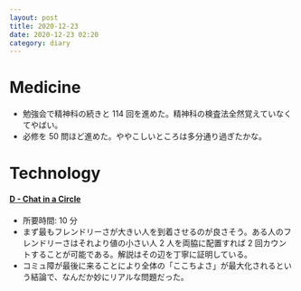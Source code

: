 ```yaml
---
layout: post
title: 2020-12-23
date: 2020-12-23 02:20
category: diary
---
```


# Medicine
- 勉強会で精神科の続きと 114 回を進めた。精神科の検査法全然覚えていなくてやばい。
- 必修を 50 問ほど進めた。ややこしいところは多分通り過ぎたかな。

# Technology

#### [D - Chat in a Circle](https://atcoder.jp/contests/abc173/tasks/abc173_d)
- 所要時間: 10 分
- まず最もフレンドリーさが大きい人を到着させるのが良さそう。ある人のフレンドリーさはそれより値の小さい人 2 人を両脇に配置すれば 2 回カウントすることが可能である。解説はその辺を丁寧に証明している。
- コミュ障が最後に来ることにより全体の「ここちよさ」が最大化されるという結論で、なんだか妙にリアルな問題だった。